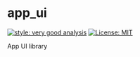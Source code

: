 # app_ui

[![style: very good analysis][very_good_analysis_badge]][very_good_analysis_link]
[![License: MIT][license_badge]][license_link]

App UI library

[license_badge]: https://img.shields.io/badge/license-MIT-blue.svg
[license_link]: https://opensource.org/licenses/MIT
[very_good_analysis_badge]: https://img.shields.io/badge/style-very_good_analysis-B22C89.svg
[very_good_analysis_link]: https://pub.dev/packages/very_good_analysis
